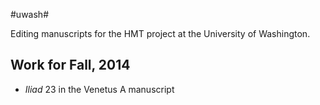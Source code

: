 #uwash#


Editing manuscripts for the HMT project at the University of Washington.

## Work for Fall, 2014 ##

- *Iliad* 23 in the Venetus A manuscript
